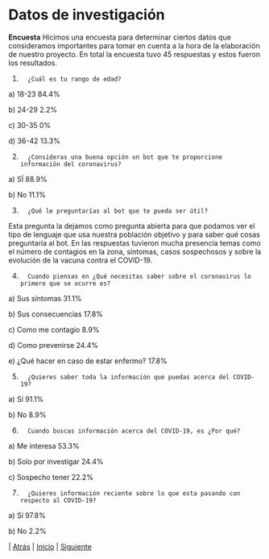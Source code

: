 # **Datos de investigación** #

**Encuesta**
Hicimos una encuesta para determinar ciertos datos que consideramos importantes para tomar en cuenta a la hora de la elaboración de nuestro proyecto. En total la encuesta tuvo 45 respuestas y estos fueron los resultados.
1.       ¿Cuál es tu rango de edad?

a)       18-23 84.4%

b)      24-29 2.2%

c)       30-35 0%

d)      36-42 13.3%

2.       ¿Consideras una buena opción un bot que te proporcione información del coronavirus?

a)       SÍ 88.9%

b)      No 11.1%

3.       ¿Qué le preguntarías al bot que te pueda ser útil?

Esta pregunta la dejamos como pregunta abierta para que podamos ver el tipo de lenguaje que usa nuestra población objetivo y para saber qué cosas preguntaría al bot. En las respuestas tuvieron mucha presencia temas como el número de contagios en la zona, síntomas, casos sospechosos y sobre la evolución de la vacuna contra el COVID-19.

4.       Cuando piensas en ¿Qué necesitas saber sobre el coronavirus lo primero que se ocurre es?

a)       Sus síntomas 31.1%

b)      Sus consecuencias 17.8%

c)       Como me contagio 8.9%

d)      Como prevenirse 24.4%

e)      ¿Qué hacer en caso de estar enfermo? 17.8%

5.       ¿Quieres saber toda la información que puedas acerca del COVID-19?

a)       Sí 91.1%

b)      No 8.9%

6.       Cuando buscas información acerca del COVID-19, es ¿Por qué?

a)       Me interesa 53.3%

b)      Solo por investigar 24.4%

c)       Sospecho tener 22.2%

7.       ¿Quieres información reciente sobre lo que esta pasando con respecto al COVID-19?

a)       Sí 97.8%

b)      No 2.2%

| [Atrás](https://github.com/DarozZero/CoronaBot/blob/main/Documentacion/2.%20Objetivos.md "Atrás") 
| [Inicio](https://github.com/DarozZero/CoronaBot "Inicio") 
| [Siguiente](https://github.com/DarozZero/CoronaBot/blob/main/Documentacion/7.%20Historias%20de%20Usuario.md "Siguiente")  

